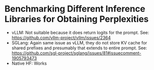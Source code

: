 # Benchmarking Different Inference Libraries for Obtaining Perplexities

- vLLM: Not suitable because it does return logits for the prompt. See: https://github.com/vllm-project/vllm/issues/2364
- SGLang: Again same issue as vLLM, they do not store KV cache for shared prefixes and presumably that extends to entire prompt. See: https://github.com/sgl-project/sglang/issues/81#issuecomment-1905793473
- Native HF: Works
